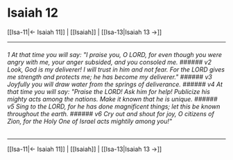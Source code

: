 # Isaiah 12

[[Isa-11|← Isaiah 11]] | [[Isaiah]] | [[Isa-13|Isaiah 13 →]]
***

###### 1 At that time you will say: "I praise you, O LORD, for even though you were angry with me, your anger subsided, and you consoled me. ###### v2 Look, God is my deliverer! I will trust in him and not fear. For the LORD gives me strength and protects me; he has become my deliverer." ###### v3 Joyfully you will draw water from the springs of deliverance. ###### v4 At that time you will say: "Praise the LORD! Ask him for help! Publicize his mighty acts among the nations. Make it known that he is unique. ###### v5 Sing to the LORD, for he has done magnificent things; let this be known throughout the earth. ###### v6 Cry out and shout for joy, O citizens of Zion, for the Holy One of Israel acts mightily among you!"

***
[[Isa-11|← Isaiah 11]] | [[Isaiah]] | [[Isa-13|Isaiah 13 →]]
